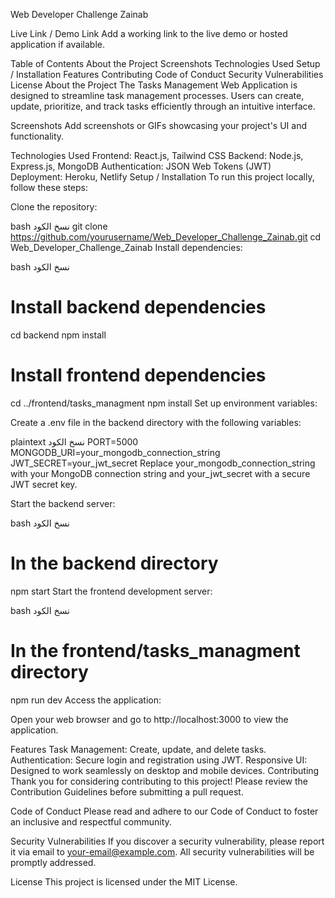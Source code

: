 Web Developer Challenge Zainab

Live Link / Demo Link
Add a working link to the live demo or hosted application if available.

Table of Contents
About the Project
Screenshots
Technologies Used
Setup / Installation
Features
Contributing
Code of Conduct
Security Vulnerabilities
License
About the Project
The Tasks Management Web Application is designed to streamline task management processes. Users can create, update, prioritize, and track tasks efficiently through an intuitive interface.

Screenshots
Add screenshots or GIFs showcasing your project's UI and functionality.

Technologies Used
Frontend: React.js, Tailwind CSS
Backend: Node.js, Express.js, MongoDB
Authentication: JSON Web Tokens (JWT)
Deployment: Heroku, Netlify
Setup / Installation
To run this project locally, follow these steps:

Clone the repository:

bash
نسخ الكود
git clone https://github.com/yourusername/Web_Developer_Challenge_Zainab.git
cd Web_Developer_Challenge_Zainab
Install dependencies:

bash
نسخ الكود
# Install backend dependencies
cd backend
npm install

# Install frontend dependencies
cd ../frontend/tasks_managment
npm install
Set up environment variables:

Create a .env file in the backend directory with the following variables:

plaintext
نسخ الكود
PORT=5000
MONGODB_URI=your_mongodb_connection_string
JWT_SECRET=your_jwt_secret
Replace your_mongodb_connection_string with your MongoDB connection string and your_jwt_secret with a secure JWT secret key.

Start the backend server:

bash
نسخ الكود
# In the backend directory
npm start
Start the frontend development server:

bash
نسخ الكود
# In the frontend/tasks_managment directory
npm run dev
Access the application:

Open your web browser and go to http://localhost:3000 to view the application.

Features
Task Management: Create, update, and delete tasks.
Authentication: Secure login and registration using JWT.
Responsive UI: Designed to work seamlessly on desktop and mobile devices.
Contributing
Thank you for considering contributing to this project! Please review the Contribution Guidelines before submitting a pull request.

Code of Conduct
Please read and adhere to our Code of Conduct to foster an inclusive and respectful community.

Security Vulnerabilities
If you discover a security vulnerability, please report it via email to your-email@example.com. All security vulnerabilities will be promptly addressed.

License
This project is licensed under the MIT License.
